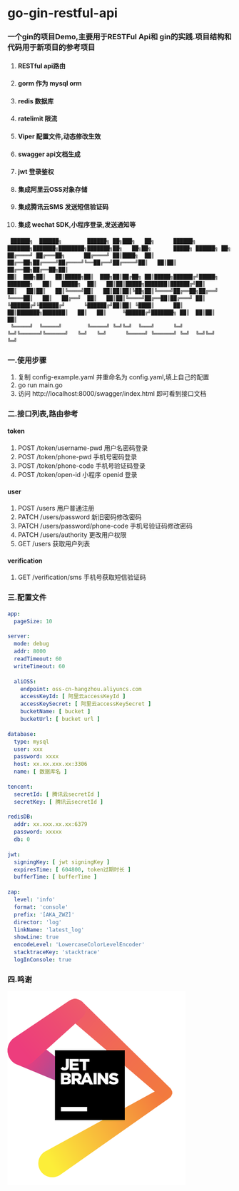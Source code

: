 # go-gin-restful-api

### 一个gin的项目Demo,主要用于RESTFul Api和 gin的实践.项目结构和代码用于新项目的参考项目

1. #### RESTful api路由
2. #### gorm 作为 mysql orm
3. #### redis 数据库
4. #### ratelimit 限流
5. #### Viper 配置文件,动态修改生效
6. #### swagger api文档生成
7. #### jwt 登录鉴权
8. #### 集成阿里云OSS对象存储
9. #### 集成腾讯云SMS 发送短信验证码
10. #### 集成 wechat SDK,小程序登录,发送通知等

````
 ██████╗  ██████╗        ██████╗ ██╗███╗   ██╗      ██████╗ ███████╗███████╗████████╗███████╗██╗   ██╗██╗       █████╗ ██████╗ ██╗
██╔════╝ ██╔═══██╗      ██╔════╝ ██║████╗  ██║      ██╔══██╗██╔════╝██╔════╝╚══██╔══╝██╔════╝██║   ██║██║      ██╔══██╗██╔══██╗██║
██║  ███╗██║   ██║█████╗██║  ███╗██║██╔██╗ ██║█████╗██████╔╝█████╗  ███████╗   ██║   █████╗  ██║   ██║██║█████╗███████║██████╔╝██║
██║   ██║██║   ██║╚════╝██║   ██║██║██║╚██╗██║╚════╝██╔══██╗██╔══╝  ╚════██║   ██║   ██╔══╝  ██║   ██║██║╚════╝██╔══██║██╔═══╝ ██║
╚██████╔╝╚██████╔╝      ╚██████╔╝██║██║ ╚████║      ██║  ██║███████╗███████║   ██║   ██║     ╚██████╔╝███████╗ ██║  ██║██║     ██║
 ╚═════╝  ╚═════╝        ╚═════╝ ╚═╝╚═╝  ╚═══╝      ╚═╝  ╚═╝╚══════╝╚══════╝   ╚═╝   ╚═╝      ╚═════╝ ╚══════╝ ╚═╝  ╚═╝╚═╝     ╚═╝
 ````

### 一.使用步骤

1. 复制 config-example.yaml 并重命名为 config.yaml,填上自己的配置
2. go run main.go
3. 访问 http://localhost:8000/swagger/index.html 即可看到接口文档

### 二.接口列表,路由参考

#### token

1. POST /token/username-pwd 用户名密码登录
2. POST /token/phone-pwd 手机号密码登录
3. POST /token/phone-code 手机号验证码登录
4. POST /token/open-id 小程序 openid 登录

#### user

1. POST /users 用户普通注册
2. PATCH /users/password 新旧密码修改密码
3. PATCH /users/password/phone-code 手机号验证码修改密码
4. PATCH /users/authority 更改用户权限
5. GET /users 获取用户列表

#### verification

1. GET /verification/sms 手机号获取短信验证码

### 三.配置文件

````yaml
app:
  pageSize: 10

server:
  mode: debug
  addr: 8000
  readTimeout: 60
  writeTimeout: 60

  aliOSS:
    endpoint: oss-cn-hangzhou.aliyuncs.com
    accessKeyId: [ 阿里云accessKeyId ]
    accessKeySecret: [ 阿里云accessKeySecret ]
    bucketName: [ bucket ]
    bucketUrl: [ bucket url ]

database:
  type: mysql
  user: xxx
  password: xxxx
  host: xx.xx.xxx.xx:3306
  name: [ 数据库名 ]

tencent:
  secretId: [ 腾讯云secretId ]
  secretKey: [ 腾讯云secretId ]

redisDB:
  addr: xx.xxx.xx.xx:6379
  password: xxxxx
  db: 0

jwt:
  signingKey: [ jwt signingKey ]
  expiresTime: [ 604800, token过期时长 ]
  bufferTime: [ bufferTime ]

zap:
  level: 'info'
  format: 'console'
  prefix: '[AKA_ZWZ]'
  director: 'log'
  linkName: 'latest_log'
  showLine: true
  encodeLevel: 'LowercaseColorLevelEncoder'
  stacktraceKey: 'stacktrace'
  logInConsole: true
````

### 四.鸣谢

[![jetbrains](./public/jetbrains.png)](https://www.jetbrains.com/?from=go-gin-restful-api)
